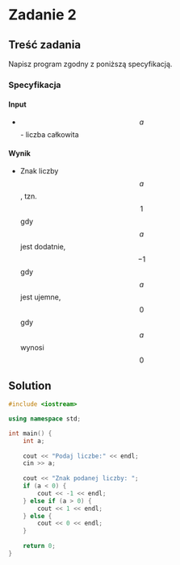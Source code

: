 # Zadanie 2

## Treść zadania

Napisz program zgodny z poniższą specyfikacją.

### Specyfikacja

#### Input

* $$a$$ - liczba całkowita

#### Wynik

* Znak liczby $$a$$, tzn. $$1$$ gdy $$a$$ jest dodatnie, $$-1$$ gdy $$a$$ jest ujemne, $$0$$ gdy $$a$$ wynosi $$0$$ 

## Solution

```cpp
#include <iostream>

using namespace std;

int main() {
    int a;
    
    cout << "Podaj liczbe:" << endl;
    cin >> a;
    
    cout << "Znak podanej liczby: ";
    if (a < 0) {
        cout << -1 << endl;
    } else if (a > 0) {
        cout << 1 << endl;
    } else {
        cout << 0 << endl;
    }
    
    return 0;
}
```
